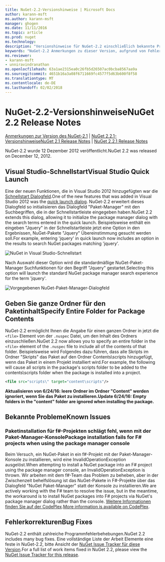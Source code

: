 ```yaml
---
title: NuGet-2.2-Versionshinweise | Microsoft Docs
author: karann-msft
ms.author: karann-msft
manager: ghogen
ms.date: 11/11/2016
ms.topic: article
ms.prod: nuget
ms.technology: 
description: "Versionshinweise für NuGet-2.2 einschließlich bekannte Probleme, Fehlerbehebungen, Funktionen und Archivierung von dcrs Design."
keywords: "NuGet-2.2 Anmerkungen zu dieser Version, aufgrund von Fehlerbehebungen, bekannte Probleme, zusätzliche Funktionen, Archivierung von dcrs Design"
ms.reviewer:
- karann-msft
- unniravindranathan
ms.openlocfilehash: 63a1ae2315ea0c26fb5d26507ac0bcba8567aa9a
ms.sourcegitcommit: 4651b16a3a08f6711669fc4577f5d63b600f8f58
ms.translationtype: MT
ms.contentlocale: de-DE
ms.lasthandoff: 02/02/2018
---
```

# <a name="nuget-22-release-notes"></a><span data-ttu-id="76802-104">NuGet-2.2-Versionshinweise</span><span class="sxs-lookup"><span data-stu-id="76802-104">NuGet 2.2 Release Notes</span></span>

<span data-ttu-id="76802-105">[Anmerkungen zur Version des NuGet-2.1](../release-notes/nuget-2.1.md) | [NuGet 2.2.1-Versionshinweise](../release-notes/nuget-2.2.1.md)</span><span class="sxs-lookup"><span data-stu-id="76802-105">[NuGet 2.1 Release Notes](../release-notes/nuget-2.1.md) | [NuGet 2.2.1 Release Notes](../release-notes/nuget-2.2.1.md)</span></span>

<span data-ttu-id="76802-106">NuGet-2.2 wurde 12 Dezember 2012 veröffentlicht.</span><span class="sxs-lookup"><span data-stu-id="76802-106">NuGet 2.2 was released on December 12, 2012.</span></span>

## <a name="visual-studio-quick-launch"></a><span data-ttu-id="76802-107">Visual Studio-Schnellstart</span><span class="sxs-lookup"><span data-stu-id="76802-107">Visual Studio Quick Launch</span></span>
<span data-ttu-id="76802-108">Eine der neuen Funktionen, die in Visual Studio 2012 hinzugefügten war die [Schnellstart Dialogfeld](/visualstudio/ide/reference/quick-launch-environment-options-dialog-box).</span><span class="sxs-lookup"><span data-stu-id="76802-108">One of the new features that was added in Visual Studio 2012 was the [quick launch dialog](/visualstudio/ide/reference/quick-launch-environment-options-dialog-box).</span></span> <span data-ttu-id="76802-109">NuGet-2.2 erweitert dieses Dialogfeld so initialisieren das Dialogfeld "Paket-Manager" mit den Suchbegriffen, die in der Schnellstartleiste eingegeben haben.</span><span class="sxs-lookup"><span data-stu-id="76802-109">NuGet 2.2 extends this dialog, allowing it to initialize the package manager dialog with the search terms entered in the quick launch.</span></span> <span data-ttu-id="76802-110">Beispielsweise enthält ein eingeben "Jquery" in der Schnellstartleiste jetzt eine Option in den Ergebnissen, NuGet-Pakete "Jquery" Übereinstimmung gesucht werden soll.</span><span class="sxs-lookup"><span data-stu-id="76802-110">For example, entering 'jquery' in quick launch now includes an option in the results to search NuGet packages matching 'jquery'.</span></span>

![NuGet in Visual Studio-Schnellstart](./media/quick-launch.png)

<span data-ttu-id="76802-112">Nach Auswahl dieser Option wird die standardmäßige NuGet-Paket-Manager Suchfunktionen für den Begriff "Jquery" gestartet.</span><span class="sxs-lookup"><span data-stu-id="76802-112">Selecting this option will launch the standard NuGet package manager search experience for the term 'jquery'.</span></span>

![Vorgegebenen NuGet-Paket-Manager-Dialogfeld](./media/pkg-mgr-search-from-quick-launch.png)

## <a name="specify-entire-folder-for-package-contents"></a><span data-ttu-id="76802-114">Geben Sie ganze Ordner für den Paketinhalt</span><span class="sxs-lookup"><span data-stu-id="76802-114">Specify Entire Folder for Package Contents</span></span>
<span data-ttu-id="76802-115">NuGet-2.2 ermöglicht Ihnen die Angabe für einen ganzen Ordner in jetzt die `<file>` Element von der `.nuspec` Datei, um den Inhalt des Ordners einzuschließen.</span><span class="sxs-lookup"><span data-stu-id="76802-115">NuGet 2.2 now allows you to specify an entire folder in the `<file>` element of the `.nuspec` file to include all of the contents of that folder.</span></span> <span data-ttu-id="76802-116">Beispielsweise wird Folgendes dazu führen, dass alle Skripts im Ordner "Skripts" das Paket auf den Ordner Contents\scripts hinzugefügt, wenn das Paket in einem Projekt installiert wird.</span><span class="sxs-lookup"><span data-stu-id="76802-116">For example, the following will cause all scripts in the package's scripts folder to be added to the contents\scripts folder when the package is installed into a project.</span></span>

```xml
<file src="scripts\" target="content\scripts"/>
```

<span data-ttu-id="76802-117">**Aktualisieren von 6/24/16: leere Ordner im Ordner "Content" werden ignoriert, wenn Sie das Paket zu installieren.**</span><span class="sxs-lookup"><span data-stu-id="76802-117">**Update 6/24/16: Empty folders in the "content" folder are ignored when installing the package.**</span></span>

## <a name="known-issues"></a><span data-ttu-id="76802-118">Bekannte Probleme</span><span class="sxs-lookup"><span data-stu-id="76802-118">Known Issues</span></span>

### <a name="package-installation-fails-for-f-projects-when-using-the-package-manager-console"></a><span data-ttu-id="76802-119">Paketinstallation für f#-Projekten schlägt fehl, wenn mit der Paket-Manager-Konsole</span><span class="sxs-lookup"><span data-stu-id="76802-119">Package installation fails for F# projects when using the package manager console</span></span>
<span data-ttu-id="76802-120">Beim Versuch, ein NuGet-Paket in ein f#-Projekt mit der Paket-Manager-Konsole zu installieren, wird eine InvalidOperationException ausgelöst.</span><span class="sxs-lookup"><span data-stu-id="76802-120">When attempting to install a NuGet package into an F# project using the package manager console, an InvalidOperationException is thrown.</span></span> <span data-ttu-id="76802-121">Wir arbeiten mit dem f#-Team das Problem zu beheben, aber in der Zwischenzeit behelfslösung ist das NuGet-Pakete in F#-Projekte über das Dialogfeld "NuGet Paket-Manager" statt der Konsole zu installieren.</span><span class="sxs-lookup"><span data-stu-id="76802-121">We are actively working with the F# team to resolve the issue, but in the meantime, the workaround is to install NuGet packages into F# projects via NuGet's package manager dialog rather than the console.</span></span> <span data-ttu-id="76802-122">[Weitere Informationen finden Sie auf der CodePlex](http://nuget.codeplex.com/workitem/2873).</span><span class="sxs-lookup"><span data-stu-id="76802-122">[More information is available on CodePlex](http://nuget.codeplex.com/workitem/2873).</span></span>


## <a name="bug-fixes"></a><span data-ttu-id="76802-123">Fehlerkorrekturen</span><span class="sxs-lookup"><span data-stu-id="76802-123">Bug Fixes</span></span>
<span data-ttu-id="76802-124">NuGet-2.2 enthält zahlreiche Programmfehlerbehebungen.</span><span class="sxs-lookup"><span data-stu-id="76802-124">NuGet 2.2 includes many bug fixes.</span></span> <span data-ttu-id="76802-125">Eine vollständige Liste der Arbeit Elemente eine feste in NuGet-2.2, bitte Ansicht der [NuGet Issue Tracker für diese Version](http://nuget.codeplex.com/workitem/list/advanced?keyword=&status=Closed&type=All&priority=All&release=NuGet%202.2&assignedTo=All&component=All&sortField=LastUpdatedDate&sortDirection=Descending&page=0).</span><span class="sxs-lookup"><span data-stu-id="76802-125">For a full list of work items fixed in NuGet 2.2, please view the [NuGet Issue Tracker for this release](http://nuget.codeplex.com/workitem/list/advanced?keyword=&status=Closed&type=All&priority=All&release=NuGet%202.2&assignedTo=All&component=All&sortField=LastUpdatedDate&sortDirection=Descending&page=0).</span></span>

